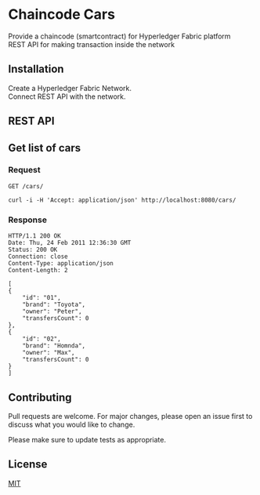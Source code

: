 # Chaincode Cars

Provide a chaincode (smartcontract) for Hyperledger Fabric platform \
REST API for making transaction inside the network

## Installation

Create a Hyperledger Fabric Network.\
Connect REST API with the network.

## REST API

## Get list of cars

### Request

`GET /cars/`

    curl -i -H 'Accept: application/json' http://localhost:8080/cars/

### Response

    HTTP/1.1 200 OK
    Date: Thu, 24 Feb 2011 12:36:30 GMT
    Status: 200 OK
    Connection: close
    Content-Type: application/json
    Content-Length: 2

    [
    {
        "id": "01",
        "brand": "Toyota",
        "owner": "Peter",
        "transfersCount": 0
    },
    {
        "id": "02",
        "brand": "Homnda",
        "owner": "Max",
        "transfersCount": 0
    }
    ]


## Contributing
Pull requests are welcome. For major changes, please open an issue first to discuss what you would like to change.

Please make sure to update tests as appropriate.

## License
[MIT](https://choosealicense.com/licenses/mit/)